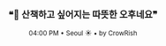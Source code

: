<div align="center">

<br>

<h3>❝🌿 산책하고 싶어지는 따뜻한 오후네요❞</h3>

<sub>04:00 PM • Seoul ☀️ • by CrowRish</sub>

<br>

</div>
